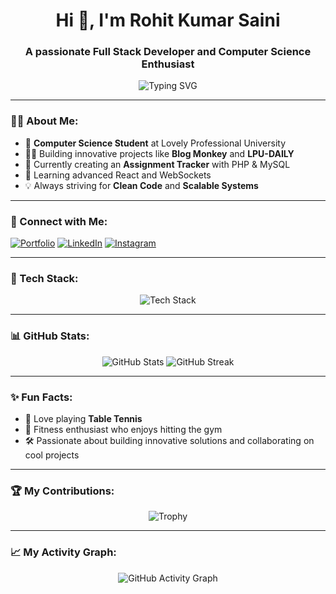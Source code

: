 <h1 align="center">Hi 👋, I'm Rohit Kumar Saini</h1>
<h3 align="center">A passionate Full Stack Developer and Computer Science Enthusiast</h3>

<p align="center">
  <img src="https://readme-typing-svg.demolab.com?font=Fira+Code&size=24&pause=1000&color=00FA9A&width=435&lines=Welcome+to+my+GitHub!;Full+Stack+Developer;Love+Table+Tennis+%26+Gym;Always+Learning+Something+New" alt="Typing SVG" />
</p>

---

### 👨‍💻 About Me:
- 🏫 **Computer Science Student** at Lovely Professional University  
- 🧑‍💻 Building innovative projects like **Blog Monkey** and **LPU-DAILY**  
- 🔭 Currently creating an **Assignment Tracker** with PHP & MySQL  
- 🌱 Learning advanced React and WebSockets  
- 💡 Always striving for **Clean Code** and **Scalable Systems**  

---

### 🔗 Connect with Me:
[![Portfolio](https://img.shields.io/badge/My%20Portfolio-%2300FA9A.svg?style=for-the-badge&logo=website&logoColor=white)](https://github.com/RohitS2004)
[![LinkedIn](https://img.shields.io/badge/LinkedIn-%230077B5.svg?style=for-the-badge&logo=linkedin&logoColor=white)](https://www.linkedin.com/in/rohitkumar-saini)
[![Instagram](https://img.shields.io/badge/Instagram-%23E4405F.svg?style=for-the-badge&logo=instagram&logoColor=white)](https://instagram.com/yourusername)

---

### 🚀 Tech Stack:
<p align="center">
  <img src="https://skillicons.dev/icons?i=react,nodejs,mongodb,express,php,mysql,tailwind,redux,js,html,css,git,github" alt="Tech Stack" />
</p>

---

### 📊 GitHub Stats:
<p align="center">
  <img src="https://github-readme-stats.vercel.app/api?username=RohitS2004&show_icons=true&theme=radical" alt="GitHub Stats" />
  <img src="https://github-readme-streak-stats.herokuapp.com/?user=RohitS2004&theme=radical" alt="GitHub Streak" />
</p>

---

### ✨ Fun Facts:
- 🎾 Love playing **Table Tennis**
- 💪 Fitness enthusiast who enjoys hitting the gym  
- 🛠️ Passionate about building innovative solutions and collaborating on cool projects  

---

### 🏆 My Contributions:
<p align="center">
  <img src="https://github-profile-trophy.vercel.app/?username=RohitS2004&theme=onedark&row=1&column=6" alt="Trophy" />
</p>

---

### 📈 My Activity Graph:
<p align="center">
  <img src="https://github-readme-activity-graph.vercel.app/graph?username=RohitS2004&theme=radical" alt="GitHub Activity Graph" />
</p>
